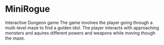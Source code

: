 # MiniRogue
Interactive Dungeon game 
The game involves the player going through a mutli-level maze to find a golden idol. 
The player interacts with approaching monsters and aquires different powers and weapons while moving though the maze. 

